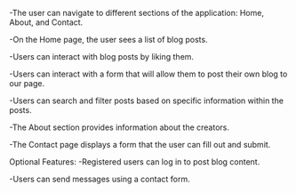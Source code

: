 -The user can navigate to different sections of the application: Home, About, and Contact.

-On the Home page, the user sees a list of blog posts.

-Users can interact with blog posts by liking them.

-Users can interact with a form that will allow them to post their own blog to our page.

-Users can search and filter posts based on specific information within the posts.

-The About section provides information about the creators.

-The Contact page displays a form that the user can fill out and submit.

Optional Features:
-Registered users can log in to post blog content.

-Users can send messages using a contact form.